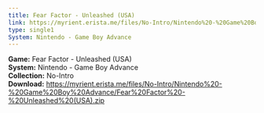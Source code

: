 ```yaml
---
title: Fear Factor - Unleashed (USA)
link: https://myrient.erista.me/files/No-Intro/Nintendo%20-%20Game%20Boy%20Advance/Fear%20Factor%20-%20Unleashed%20(USA).zip
type: single1
System: Nintendo - Game Boy Advance
---
```

<b>Game:</b> Fear Factor - Unleashed (USA)<br>
<b>System:</b> Nintendo - Game Boy Advance<br>
<b>Collection:</b> No-Intro<br>
<b>Download:</b> https://myrient.erista.me/files/No-Intro/Nintendo%20-%20Game%20Boy%20Advance/Fear%20Factor%20-%20Unleashed%20(USA).zip